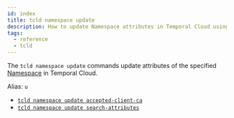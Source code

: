 ```yaml
---
id: index
title: tcld namespace update
description: How to update Namespace attributes in Temporal Cloud using tcld.
tags:
  - reference
  - tcld
---
```


The `tcld namespace update` commands update attributes of the specified [Namespace](/concepts/what-is-a-namespace) in Temporal Cloud.

Alias: `u`

- [`tcld namespace update accepted-client-ca`](/cloud/tcld/namespace/update/accepted-client-ca)
- [`tcld namespace update search-attributes`](/cloud/tcld/namespace/update/search-attributes)
